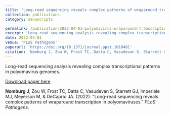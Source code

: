 ```yaml
---
title: "Long-read sequencing reveals complex patterns of wraparound transcription in polyomaviruses"
collection: publications
category: manuscripts

permalink: /publication/2022-04-01-polyomavirus-wraparound-transcription
excerpt: 'Long-read sequencing analysis revealing complex transcriptional patterns in polyomavirus genomes.'
date: 2022-04-01
venue: 'PLoS Pathogens'
paperurl: 'https://doi.org/10.1371/journal.ppat.1010401'
citation: 'Nomburg J, Zou W, Frost TC, Datta C, Vasudevan S, Starrett GJ, Imperiale MJ, Meyerson M, &amp; DeCaprio JA. (2022). &quot;Long-read sequencing reveals complex patterns of wraparound transcription in polyomaviruses.&quot; <i>PLoS Pathogens</i>.'
---
```


Long-read sequencing analysis revealing complex transcriptional patterns in polyomavirus genomes.


<a href='https://doi.org/10.1371/journal.ppat.1010401'>Download paper here</a>


**Nomburg J**, Zou W, Frost TC, Datta C, Vasudevan S, Starrett GJ, Imperiale MJ, Meyerson M, &amp; DeCaprio JA. (2022). &quot;Long-read sequencing reveals complex patterns of wraparound transcription in polyomaviruses.&quot; <i>PLoS Pathogens</i>.